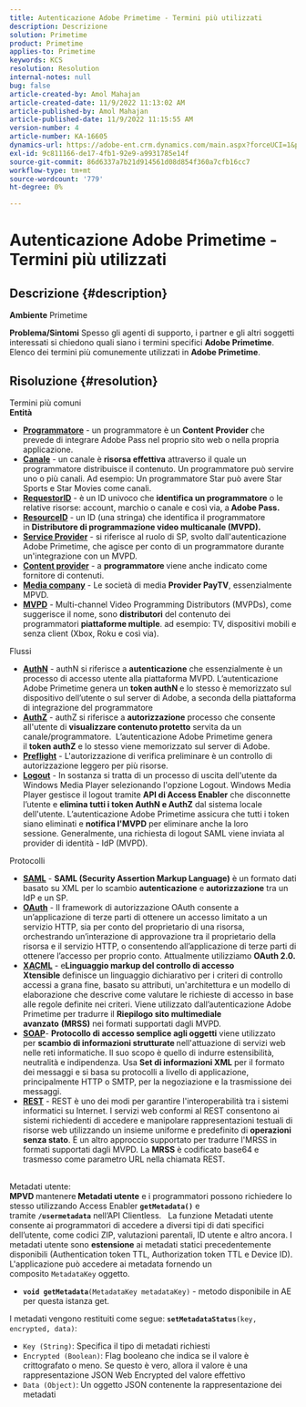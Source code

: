 ```yaml
---
title: Autenticazione Adobe Primetime - Termini più utilizzati
description: Descrizione
solution: Primetime
product: Primetime
applies-to: Primetime
keywords: KCS
resolution: Resolution
internal-notes: null
bug: false
article-created-by: Amol Mahajan
article-created-date: 11/9/2022 11:13:02 AM
article-published-by: Amol Mahajan
article-published-date: 11/9/2022 11:15:55 AM
version-number: 4
article-number: KA-16605
dynamics-url: https://adobe-ent.crm.dynamics.com/main.aspx?forceUCI=1&pagetype=entityrecord&etn=knowledgearticle&id=4f62ba74-1f60-ed11-9561-6045bd006268
exl-id: 9c811166-de17-4fb1-92e9-a9931785e14f
source-git-commit: 86d6337a7b21d914561d08d854f360a7cfb16cc7
workflow-type: tm+mt
source-wordcount: '779'
ht-degree: 0%

---
```


# Autenticazione Adobe Primetime - Termini più utilizzati

## Descrizione {#description}

<b>Ambiente</b>
Primetime


<b>Problema/Sintomi</b>
Spesso gli agenti di supporto, i partner e gli altri soggetti interessati si chiedono quali siano i termini specifici <b>Adobe Primetime</b>. Elenco dei termini più comunemente utilizzati in <b>Adobe Primetime</b>.


## Risoluzione {#resolution}

Termini più comuni<br>
<b>Entità</b>

- <u><b>Programmatore</b></u> - un programmatore è un <b>Content Provider</b> che prevede di integrare Adobe Pass nel proprio sito web o nella propria applicazione.
- <u><b>Canale</b></u> - un canale è <b>risorsa effettiva</b> attraverso il quale un programmatore distribuisce il contenuto. Un programmatore può servire uno o più canali. Ad esempio: Un programmatore Star può avere Star Sports e Star Movies come canali.
- <u><b>RequestorID</b></u> - è un ID univoco che <b>identifica un programmatore</b> o le relative risorse: account, marchio o canale e così via, a<b> Adobe Pass. </b>
- <u><b>ResourceID</b></u> - un ID (una stringa) che identifica il programmatore in<b> Distributore di programmazione video multicanale (MVPD). </b>
- <u><b>Service Provider</b></u> - si riferisce al ruolo di SP, svolto dall&#39;autenticazione Adobe Primetime, che agisce per conto di un programmatore durante un&#39;integrazione con un MVPD.
- <u><b>Content provider</b></u> - a <b>programmatore </b>viene anche indicato come fornitore di contenuti.
- <u><b>Media company</b></u> - Le società di media <b>Provider PayTV</b>, essenzialmente MPVD.
- <u><b>MVPD</b></u> - Multi-channel Video Programming Distributors (MVPDs), come suggerisce il nome, sono <b>distributori</b> del contenuto dei programmatori <b>piattaforme multiple</b>. ad esempio: TV, dispositivi mobili e senza client (Xbox, Roku e così via).

Flussi
- <u><b>AuthN</b></u> - authN si riferisce a <b>autenticazione</b> che essenzialmente è un processo di accesso utente alla piattaforma MVPD. L’autenticazione Adobe Primetime genera un <b>token authN </b>e lo stesso è memorizzato sul dispositivo dell’utente o sul server di Adobe, a seconda della piattaforma di integrazione del programmatore
- <u><b>AuthZ</b></u> - authZ si riferisce a <b>autorizzazione</b> processo che consente all&#39;utente di <b>visualizzare contenuto protetto</b> servita da un canale/programmatore.  L’autenticazione Adobe Primetime genera il <b>token authZ</b> e lo stesso viene memorizzato sul server di Adobe.
- <u><b>Preflight</b></u> - L&#39;autorizzazione di verifica preliminare è un controllo di autorizzazione leggero per più risorse.
- <u><b>Logout</b></u> - In sostanza si tratta di un processo di uscita dell&#39;utente da Windows Media Player selezionando l&#39;opzione Logout. Windows Media Player gestisce il logout tramite <b>API di Access Enabler</b> che disconnette l’utente e <b>elimina tutti i token AuthN e AuthZ</b> dal sistema locale dell&#39;utente. L’autenticazione Adobe Primetime assicura che tutti i token siano eliminati e <b>notifica l&#39;MVPD</b> per eliminare anche la loro sessione. Generalmente, una richiesta di logout SAML viene inviata al provider di identità - IdP (MVPD).



Protocolli
- <b><u>SAML</u></b> - <b>SAML (Security Assertion Markup Language)</b> è un formato dati basato su XML per lo scambio <b>autenticazione</b> e <b>autorizzazione</b> tra un IdP e un SP.
- <u><b>OAuth</b></u> - Il framework di autorizzazione OAuth consente a un’applicazione di terze parti di ottenere un accesso limitato a un servizio HTTP, sia per conto del proprietario di una risorsa, orchestrando un’interazione di approvazione tra il proprietario della risorsa e il servizio HTTP, o consentendo all’applicazione di terze parti di ottenere l’accesso per proprio conto. Attualmente utilizziamo <b>OAuth 2.0.</b>
- <b><u>XACML</u></b> - e<b>Linguaggio markup del controllo di accesso Xtensible</b> definisce un linguaggio dichiarativo per i criteri di controllo accessi a grana fine, basato su attributi, un&#39;architettura e un modello di elaborazione che descrive come valutare le richieste di accesso in base alle regole definite nei criteri. Viene utilizzato dall’autenticazione Adobe Primetime per tradurre il <b>Riepilogo sito multimediale avanzato</b> <b>(MRSS)</b> nei formati supportati dagli MVPD.
- <b><u>SOAP</u></b>- <b>Protocollo di accesso semplice agli oggetti</b> viene utilizzato per <b>scambio di informazioni strutturate </b>nell&#39;attuazione di servizi web nelle reti informatiche. Il suo scopo è quello di indurre estensibilità, neutralità e indipendenza. Usa <b>Set di informazioni XML</b> per il formato dei messaggi e si basa su protocolli a livello di applicazione, principalmente HTTP o SMTP, per la negoziazione e la trasmissione dei messaggi.
- <u><b>REST</b></u> - REST è uno dei modi per garantire l&#39;interoperabilità tra i sistemi informatici su Internet. I servizi web conformi al REST consentono ai sistemi richiedenti di accedere e manipolare rappresentazioni testuali di risorse web utilizzando un insieme uniforme e predefinito di <b>operazioni senza stato</b>. È un altro approccio supportato per tradurre l&#39;MRSS in formati supportati dagli MVPD. La <b>MRSS</b> è codificato base64 e trasmesso come parametro URL nella chiamata REST.

<br>Metadati utente:<br>
<b>MPVD </b>mantenere<b> Metadati utente</b> e i programmatori possono richiedere lo stesso utilizzando Access Enabler <b>`getMetadata()`</b> e tramite <b>`/usermetadata`</b> nell’API Clientless.
 
La funzione Metadati utente consente ai programmatori di accedere a diversi tipi di dati specifici dell’utente, come codici ZIP, valutazioni parentali, ID utente e altro ancora. I metadati utente sono <b>estensione</b> ai metadati statici precedentemente disponibili (Authentication token TTL, Authorization token TTL e Device ID). L&#39;applicazione può accedere ai metadata fornendo un composito `MetadataKey` oggetto.

- <b>`void getMetadata`</b>`(MetadataKey metadataKey)` - metodo disponibile in AE per questa istanza get.


I metadati vengono restituiti come segue: <b>`setMetadataStatus`</b>`(key, encrypted, data)`:

- `Key (String)`: Specifica il tipo di metadati richiesti
- `Encrypted (Boolean)`: Flag booleano che indica se il valore è crittografato o meno. Se questo è vero, allora il valore è una rappresentazione JSON Web Encrypted del valore effettivo
- `Data (Object)`: Un oggetto JSON contenente la rappresentazione dei metadati
